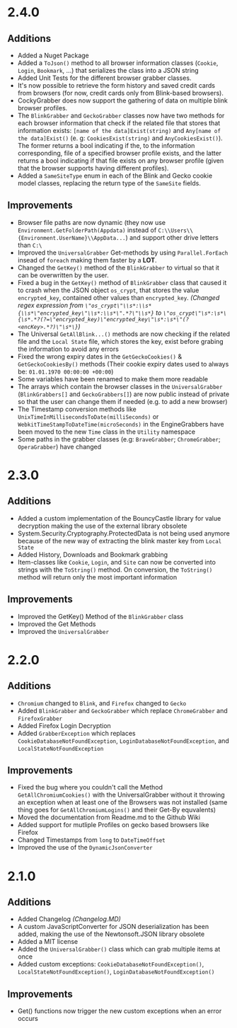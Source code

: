 # 2.4.0

## Additions

<!--* Added a custom `SQLiteConnection` class which makes the use of System.Data.SQLite obsolete-->
* Added a Nuget Package
* Added a `ToJson()` method to all browser information classes (`Cookie`, `Login`, `Bookmark`, ...) that serializes the class into a JSON string
* Added Unit Tests for the different browser grabber classes.
* It's now possible to retrieve the form history and saved credit cards from browsers (for now, credit cards only from Blink-based browsers).
* CockyGrabber does now support the gathering of data on multiple blink browser profiles.
* The `BlinkGrabber` and `GeckoGrabber` classes now have two methods for each browser information that check if the related file that stores that information exists: `[name of the data]Exist(string)` and `Any[name of the data]Exist()` (e. g: `CookiesExist(string)` and `AnyCookiesExist()`). The former returns a bool indicating if the, to the information corresponding, file of a specified browser profile exists, and the latter returns a bool indicating if that file exists on any browser profile (given that the browser supports having different profiles).
* Added a `SameSiteType` enum in each of the Blink and Gecko cookie model classes, replacing the return type of the `SameSite` fields.

## Improvements

* Browser file paths are now dynamic (they now use `Environment.GetFolderPath(Appdata)` instead of `C:\\Users\\{Environment.UserName}\\AppData...`) and support other drive letters than `C:\`
* Improved the `UniversalGrabber` Get-methods by using `Parallel.ForEach` insead of `foreach` making them faster by a **LOT**.
* Changed the `GetKey()` method of the `BlinkGrabber` to virtual so that it can be overwritten by the user.
* Fixed a bug in the `GetKey()` method of `BlinkGrabber` class that caused it to crash when the JSON object `os_crypt`, that stores the value `encrypted_key`, contained other values than `encrypted_key`. *(Changed regex expression from `\"os_crypt\"\\s*:\\s*{\\s*\"encrypted_key\"\\s*:\\s*\".*?\"\\s*}` to `\"os_crypt\"\s*:\s*\{\s*.*?(?=\"encrypted_key)\"encrypted_key\"\s*:\s*\"(?<encKey>.*?)\"\s*\}`)*
* The Universal `GetAllBlink...()` methods are now checking if the related file and the `Local State` file, which stores the key, exist before grabing the information to avoid any errors
* Fixed the wrong expiry dates in the `GetGeckoCookies()` & `GetGeckoCookiesBy()` methods (Their cookie expiry dates used to always be: `01.01.1970 00:00:00 +00:00`)
* Some variables have been renamed to make them more readable
* The arrays which contain the browser classes in the `UniversalGrabber` (`BlinkGrabbers[]` and `GeckoGrabbers[]`) are now public instead of private so that the user can change them if needed (e.g. to add a new browser)
* The Timestamp conversion methods like `UnixTimeInMillisecondsToDate(milliSeconds)` or `WebkitTimeStampToDateTime(microSeconds)` in the EngineGrabbers have been moved to the new `Time` class in the `Utility` namespace
* Some paths in the grabber classes (e.g: `BraveGrabber`; `ChromeGrabber`; `OperaGrabber`) have changed

# 2.3.0

## Additions

* Added a custom implementation of the BouncyCastle library for value decryption making the use of the external library obsolete
* System.Security.Cryptography.ProtectedData is not being used anymore because of the new way of extracting the blink master key from `Local State`
* Added History, Downloads and Bookmark grabbing
* Item-classes like `Cookie`, `Login`, and `Site` can now be converted into strings with the `ToString()` method. On conversion, the `ToString()` method will return only the most important information

## Improvements

* Improved the GetKey() Method of the `BlinkGrabber` class
* Improved the Get Methods
* Improved the `UniversalGrabber`

# 2.2.0

## Additions

* `Chromium` changed to `Blink`, and `Firefox` changed to `Gecko`
* Added `BlinkGrabber` and `GeckoGrabber` which replace `ChromeGrabber` and `FirefoxGrabber`
* Added Firefox Login Decryption
* Added `GrabberException` which replaces `CookieDatabaseNotFoundException`, `LoginDatabaseNotFoundException`, and `LocalStateNotFoundException`

## Improvements

* Fixed the bug where you couldn't call the Method `GetAllChromiumCookies()` with the UniversalGrabber without it throwing an exception when at least one of the Browsers was not installed (same thing goes for `GetAllChromiumLogins()` and their Get-By equvalents)
* Moved the documentation from Readme.md to the Github Wiki
* Added support for mutliple Profiles on gecko based browsers like Firefox
* Changed Timestamps from `long` to `DateTimeOffset`
* Improved the use of the `DynamicJsonConverter`

# 2.1.0

## Additions

* Added Changelog _(Changelog.MD)_
* A custom JavaScriptConverter for JSON deserialization has been added, making the use of the Newtonsoft.JSON library obsolete
* Added a MIT license
* Added the `UniversalGrabber()` class which can grab multiple items at once
* Added custom exceptions: `CookieDatabaseNotFoundException()`, `LocalStateNotFoundException()`, `LoginDatabaseNotFoundException()`

## Improvements

* Get() functions now trigger the new custom exceptions when an error occurs
